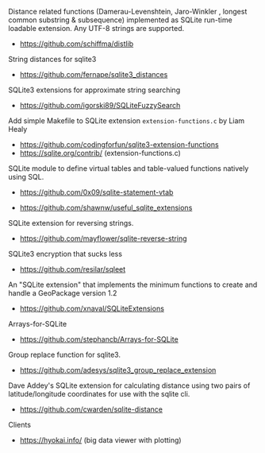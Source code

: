 

Distance related functions (Damerau-Levenshtein, Jaro-Winkler , longest common substring & subsequence) implemented as SQLite run-time loadable extension. Any UTF-8 strings are supported.
- https://github.com/schiffma/distlib


String distances for sqlite3
- https://github.com/fernape/sqlite3_distances


SQLite3 extensions for approximate string searching
- https://github.com/igorski89/SQLiteFuzzySearch

Add simple Makefile to SQLite extension `extension-functions.c` by Liam Healy
- https://github.com/codingforfun/sqlite3-extension-functions
- https://sqlite.org/contrib/ (extension-functions.c)



SQLite module to define virtual tables and table-valued functions natively using SQL.
- https://github.com/0x09/sqlite-statement-vtab

- https://github.com/shawnw/useful_sqlite_extensions



SQLite extension for reversing strings.
- https://github.com/mayflower/sqlite-reverse-string

SQLite3 encryption that sucks less
- https://github.com/resilar/sqleet


An "SQLite extension" that implements the minimum functions to create and handle a GeoPackage version 1.2
- https://github.com/xnaval/SQLiteExtensions


Arrays-for-SQLite
- https://github.com/stephancb/Arrays-for-SQLite

Group replace function for sqlite3.
- https://github.com/adesys/sqlite3_group_replace_extension

Dave Addey's SQLite extension for calculating distance using two pairs of latitude/longitude coordinates for use with the sqlite cli.
- https://github.com/cwarden/sqlite-distance

Clients
- https://hyokai.info/ (big data viewer with plotting)